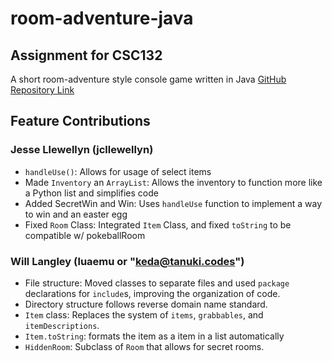 # room-adventure-java

## Assignment for CSC132

A short room-adventure style console game written in Java
[GitHub Repository Link](https://github.com/laundrylens/room-adventure-java)

## Feature Contributions

### Jesse Llewellyn (jcllewellyn)

- `handleUse()`: Allows for usage of select items
- Made `Inventory` an `ArrayList`: Allows the inventory to function more like
  a Python list and simplifies code
- Added SecretWin and Win: Uses `handleUse` function to implement a
  way to win and an easter egg
- Fixed `Room` Class: Integrated `Item` Class, and fixed `toString` to be
  compatible w/ pokeballRoom

### Will Langley (luaemu or "keda@tanuki.codes")

- File structure: Moved classes to separate files
  and used `package` declarations for `include`s,
  improving the organization of code.
- Directory structure follows reverse domain name standard.
- `Item` class: Replaces the system of `items`, `grabbables`, and `itemDescriptions`.
- `Item.toString`: formats the item as a item in a list automatically
- `HiddenRoom`: Subclass of `Room` that allows for secret rooms.
